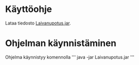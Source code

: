 # Käyttöohje
Lataa tiedosto [Laivanupotus.jar](https://github.com/mazantti/ot-harjoitustyo/releases/tag/Lopullinen).

# Ohjelman käynnistäminen
Ohjelma käynnistyy komennolla 
'''
java -jar Laivanupotus.jar
'''
